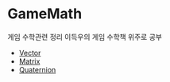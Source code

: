 # GameMath

게임 수학관련 정리 이득우의 게임 수학책 위주로 공부

- [Vector](./Vector/README.md)
- [Matrix](./Matrix/README.md)
- [Quaternion](./Quaternion/README.md)
